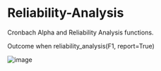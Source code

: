 # Reliability-Analysis
Cronbach Alpha and Reliability Analysis functions.

Outcome when reliability_analysis(F1, report=True)

![image](https://user-images.githubusercontent.com/83431435/143788275-411fb7b1-7a2b-40cf-bd60-b940efd26f7a.png)

